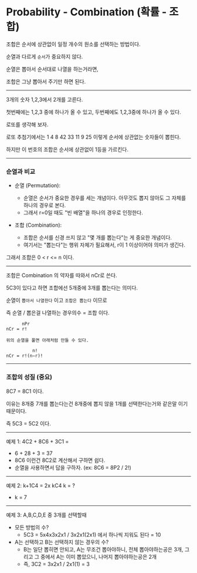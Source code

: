 # Probability - Combination (확률 - 조합)

조합은 순서에 상관없이 일정 개수의 원소를 선택하는 방법이다.

순열과 다르게 `순서`가 중요하지 않다.

순열은 뽑아서 순서대로 나열을 하는거라면,

조합은 그냥 뽑아서 주기만 하면 된다.

---

3개의 숫자 1,2,3에서 2개를 고른다.

첫번째에는 1,2,3 중에 하나가 올 수 있고, 두번째에도 1,2,3중에 하나가 올 수 있다.

로또를 생각해 보자.

로또 추첨기에서는 1 4 8 42 33 11 9 25 이렇게 순서에 상관없는 숫자들이 뽑힌다.

하지만 이 번호의 조합은 순서에 상관없이 1등을 가르킨다.

---

### 순열과 비교

- 순열 (Permutation):

  - 순열은 순서가 중요한 경우를 세는 개념이다. 아무것도 뽑지 않아도 그 자체를 하나의 경우로 본다.
  - 그래서 r=0일 때도 "빈 배열"을 하나의 경우로 인정한다.

- 조합 (Combination):
  - 조합은 순서를 신경 쓰지 않고 "몇 개를 뽑는다"는 게 중요한 개념이다.
  - 여기서는 "뽑는다"는 행위 자체가 필요해서, r이 1 이상이어야 의미가 생긴다.

그래서 조합은 0 < r <= n 이다.

---

조합은 Combination 의 약자를 따와서 nCr로 쓴다.

5C3이 있다고 하면 조합에선 5개중에 3개를 뽑는다는 의미다.

순열이 `뽑아서 나열한다` 이고 `조합은 뽑는다` 이므로

즉 순열 / 뽑은걸 나열하는 경우의수 = 조합 이다.

```
      nPr
nCr = r!

위의 순열을 풀면 아래처럼 만들 수 있다.

          n!
nCr = r!(n−r)!
```

---

### 조합의 성질 (중요)

8C7 = 8C1 이다.

이유는 8개중 7개를 뽑는다는건 8개중에 뽑지 않을 1개를 선택한다는거와 같은말 이기 때문이다.

즉 5C3 = 5C2 이다.

---

예제 1: 4C2 + 8C6 + 3C1 =

- 6 + 28 + 3 = 37
- 8C6 이런건 8C2로 계산해서 구하면 쉽다.
- 순열을 사용하면서 답을 구하자. (ex: 8C6 = 8P2 / 2!)

---

예제 2: k+1C4 = 2x kC4 k = ?

- k = 7

---

예제 3: A,B,C,D,E 중 3개를 선택할때

- 모든 방법의 수?
  - 5C3 = 5x4x3x2x1 / 3x2x1(2x1) 에서 하나씩 지워도 된다 = 10
- A는 선택하고 B는 선택하지 않는 경우의 수?
  - B는 일단 뽑히면 안되고, A는 무조건 뽑아야하니, 전체 뽑아야하는공은 3개, 그리고 그 중에서 A는 이미 뽑았으니, 나머지 뽑아야하는공은 2개
  - 즉, 3C2 = 3x2x1 / 2x1(1) = 3
